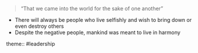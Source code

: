 > “That we came into the world for the sake of one another”

* There will always be people who live selfishly and wish to bring down or even destroy others
* Despite the negative people, mankind was meant to live in harmony

theme:: #leadership